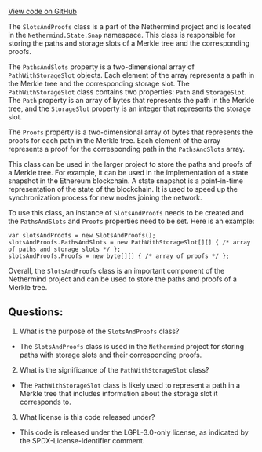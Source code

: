 [View code on GitHub](https://github.com/NethermindEth/nethermind/src/Nethermind/Nethermind.State/Snap/SlotsAndProofs.cs)

The `SlotsAndProofs` class is a part of the Nethermind project and is located in the `Nethermind.State.Snap` namespace. This class is responsible for storing the paths and storage slots of a Merkle tree and the corresponding proofs. 

The `PathsAndSlots` property is a two-dimensional array of `PathWithStorageSlot` objects. Each element of the array represents a path in the Merkle tree and the corresponding storage slot. The `PathWithStorageSlot` class contains two properties: `Path` and `StorageSlot`. The `Path` property is an array of bytes that represents the path in the Merkle tree, and the `StorageSlot` property is an integer that represents the storage slot. 

The `Proofs` property is a two-dimensional array of bytes that represents the proofs for each path in the Merkle tree. Each element of the array represents a proof for the corresponding path in the `PathsAndSlots` array. 

This class can be used in the larger project to store the paths and proofs of a Merkle tree. For example, it can be used in the implementation of a state snapshot in the Ethereum blockchain. A state snapshot is a point-in-time representation of the state of the blockchain. It is used to speed up the synchronization process for new nodes joining the network. 

To use this class, an instance of `SlotsAndProofs` needs to be created and the `PathsAndSlots` and `Proofs` properties need to be set. Here is an example:

```
var slotsAndProofs = new SlotsAndProofs();
slotsAndProofs.PathsAndSlots = new PathWithStorageSlot[][] { /* array of paths and storage slots */ };
slotsAndProofs.Proofs = new byte[][] { /* array of proofs */ };
```

Overall, the `SlotsAndProofs` class is an important component of the Nethermind project and can be used to store the paths and proofs of a Merkle tree.
## Questions: 
 1. What is the purpose of the `SlotsAndProofs` class?
- The `SlotsAndProofs` class is used in the `Nethermind` project for storing paths with storage slots and their corresponding proofs.

2. What is the significance of the `PathWithStorageSlot` class?
- The `PathWithStorageSlot` class is likely used to represent a path in a Merkle tree that includes information about the storage slot it corresponds to.

3. What license is this code released under?
- This code is released under the LGPL-3.0-only license, as indicated by the SPDX-License-Identifier comment.